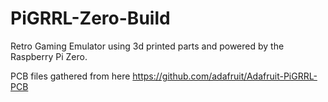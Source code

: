 # PiGRRL-Zero-Build
Retro Gaming Emulator using 3d printed parts and powered by the Raspberry Pi Zero.

PCB files gathered from here https://github.com/adafruit/Adafruit-PiGRRL-PCB
